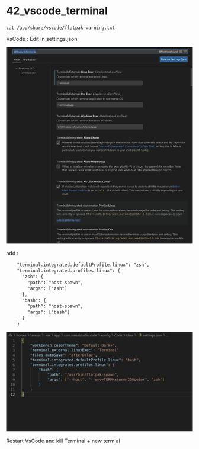 # 42_vscode_terminal

`cat /app/share/vscode/flatpak-warning.txt`

VsCode : Edit in settings.json

![alt text](./settings.png)

add : 
```
    "terminal.integrated.defaultProfile.linux": "zsh",
    "terminal.integrated.profiles.linux": {
      "zsh": {
        "path": "host-spawn",
        "args": ["zsh"]
      },
      "bash": {
        "path": "host-spawn",
        "args": ["bash"]
      }
    }
```

![alt text](./settings2.png)

Restart VsCode and kill Terminal + new termial
